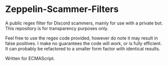 # Zeppelin-Scammer-Filters
A public regex filter for Discord scammers, mainly for use with a private bot. This repository is for transparency purposes only.

Feel free to use the regex code provided, however do note it may result in false positives. I make no guarantees the code will work, or is fully efficient. It can probably be refactored to a smaller form factor with identical results.

Written for ECMAScript.
